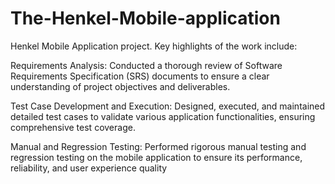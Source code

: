 # The-Henkel-Mobile-application
Henkel Mobile Application project. Key highlights of the work include:

Requirements Analysis: Conducted a thorough review of Software Requirements Specification (SRS) documents to ensure a clear understanding of project objectives and deliverables.

Test Case Development and Execution: Designed, executed, and maintained detailed test cases to validate various application functionalities, ensuring comprehensive test coverage.

Manual and Regression Testing: Performed rigorous manual testing and regression testing on the mobile application to ensure its performance, reliability, and user experience quality
